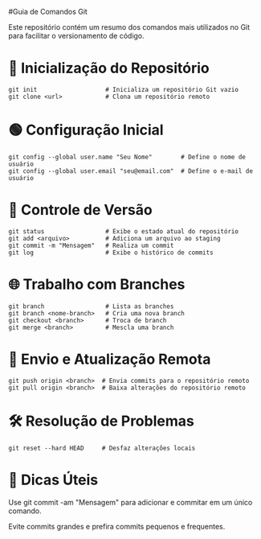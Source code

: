 #Guia de Comandos Git

Este repositório contém um resumo dos comandos mais utilizados no Git para facilitar o versionamento de código.

# 📌 Inicialização do Repositório
````
git init                   # Inicializa um repositório Git vazio
git clone <url>            # Clona um repositório remoto
````
# 🟢 Configuração Inicial
````
git config --global user.name "Seu Nome"        # Define o nome de usuário
git config --global user.email "seu@email.com"  # Define o e-mail de usuário
````
# 📂 Controle de Versão
````
git status                 # Exibe o estado atual do repositório
git add <arquivo>          # Adiciona um arquivo ao staging
git commit -m "Mensagem"   # Realiza um commit
git log                    # Exibe o histórico de commits
````
# 🌐 Trabalho com Branches
````
git branch                 # Lista as branches
git branch <nome-branch>   # Cria uma nova branch
git checkout <branch>      # Troca de branch
git merge <branch>         # Mescla uma branch
````
# 🚀 Envio e Atualização Remota
````
git push origin <branch>  # Envia commits para o repositório remoto
git pull origin <branch>  # Baixa alterações do repositório remoto
````
# 🛠️ Resolução de Problemas
````
git reset --hard HEAD     # Desfaz alterações locais
````
# 📝 Dicas Úteis

Use git commit -am "Mensagem" para adicionar e commitar em um único comando.

Evite commits grandes e prefira commits pequenos e frequentes.
